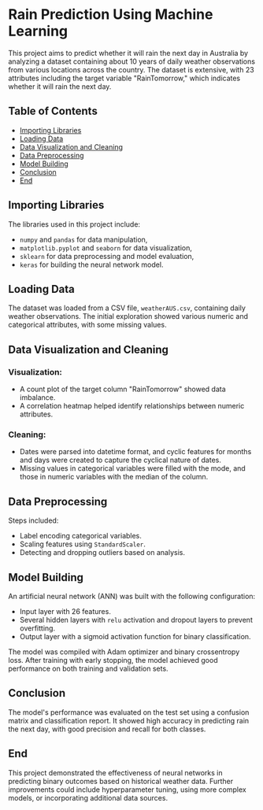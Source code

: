 # Rain Prediction Using Machine Learning

This project aims to predict whether it will rain the next day in Australia by analyzing a dataset containing about 10 years of daily weather observations from various locations across the country. The dataset is extensive, with 23 attributes including the target variable "RainTomorrow," which indicates whether it will rain the next day.

## Table of Contents
- [Importing Libraries](#importing-libraries)
- [Loading Data](#loading-data)
- [Data Visualization and Cleaning](#data-visualization-and-cleaning)
- [Data Preprocessing](#data-preprocessing)
- [Model Building](#model-building)
- [Conclusion](#conclusion)
- [End](#end)

## Importing Libraries

The libraries used in this project include:

- `numpy` and `pandas` for data manipulation,
- `matplotlib.pyplot` and `seaborn` for data visualization,
- `sklearn` for data preprocessing and model evaluation,
- `keras` for building the neural network model.

## Loading Data

The dataset was loaded from a CSV file, `weatherAUS.csv`, containing daily weather observations. The initial exploration showed various numeric and categorical attributes, with some missing values.

## Data Visualization and Cleaning

### Visualization:
- A count plot of the target column "RainTomorrow" showed data imbalance.
- A correlation heatmap helped identify relationships between numeric attributes.

### Cleaning:
- Dates were parsed into datetime format, and cyclic features for months and days were created to capture the cyclical nature of dates.
- Missing values in categorical variables were filled with the mode, and those in numeric variables with the median of the column.

## Data Preprocessing

Steps included:
- Label encoding categorical variables.
- Scaling features using `StandardScaler`.
- Detecting and dropping outliers based on analysis.

## Model Building

An artificial neural network (ANN) was built with the following configuration:
- Input layer with 26 features.
- Several hidden layers with `relu` activation and dropout layers to prevent overfitting.
- Output layer with a sigmoid activation function for binary classification.

The model was compiled with Adam optimizer and binary crossentropy loss. After training with early stopping, the model achieved good performance on both training and validation sets.

## Conclusion

The model's performance was evaluated on the test set using a confusion matrix and classification report. It showed high accuracy in predicting rain the next day, with good precision and recall for both classes.

## End

This project demonstrated the effectiveness of neural networks in predicting binary outcomes based on historical weather data. Further improvements could include hyperparameter tuning, using more complex models, or incorporating additional data sources.
